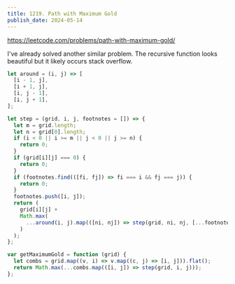 ```yaml
---
title: 1219. Path with Maximum Gold
publish_date: 2024-05-14
---
```


https://leetcode.com/problems/path-with-maximum-gold/

I've already solved another similar problem. The recursive function looks beautiful but it likely occurs stack overflow.

```js
let around = (i, j) => [
  [i - 1, j],
  [i + 1, j],
  [i, j - 1],
  [i, j + 1],
];

let step = (grid, i, j, footnotes = []) => {
  let m = grid.length;
  let n = grid[0].length;
  if (i < 0 || i >= m || j < 0 || j >= n) {
    return 0;
  }
  if (grid[i][j] === 0) {
    return 0;
  }
  if (footnotes.find(([fi, fj]) => fi === i && fj === j)) {
    return 0;
  }
  footnotes.push([i, j]);
  return (
    grid[i][j] +
    Math.max(
      ...around(i, j).map(([ni, nj]) => step(grid, ni, nj, [...footnotes]))
    )
  );
};

var getMaximumGold = function (grid) {
  let combs = grid.map((v, i) => v.map((c, j) => [i, j])).flat();
  return Math.max(...combs.map(([i, j]) => step(grid, i, j)));
};
```
